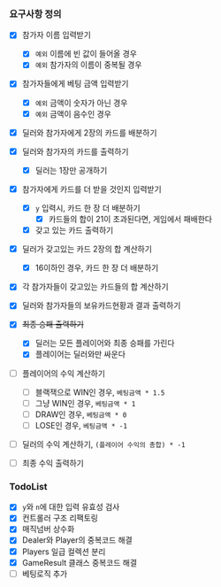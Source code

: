 ### 요구사항 정의
- [x] 참가자 이름 입력받기
  - [x] `예외` 이름에 빈 값이 들어올 경우
  - [x] `예외` 참가자의 이름이 중복될 경우
- [x] 참가자들에게 베팅 금액 입력받기
  - [x] `예외` 금액이 숫자가 아닌 경우
  - [x] `예외` 금액이 음수인 경우
- [x] 딜러와 참가자에게 2장의 카드를 배분하기
- [x] 딜러와 참가자의 카드를 출력하기
    - [x] 딜러는 1장만 공개하기
- [x] 참가자에게 카드를 더 받을 것인지 입력받기
    - [x] `y` 입력시, 카드 한 장 더 배분하기
        - [x] 카드들의 합이 21이 초과된다면, 게임에서 패배한다
    - [x] 갖고 있는 카드 출력하기
- [x] 딜러가 갖고있는 카드 2장의 합 계산하기
    - [x] 16이하인 경우, 카드 한 장 더 배분하기
- [x] 각 참가자들이 갖고있는 카드들의 합 계산하기
- [x] 딜러와 참가자들의 보유카드현황과 결과 출력하기
- [x] ~~최종 승패 출력하기~~ 
  - [x] 딜러는 모든 플레이어와 최종 승패를 가린다
  - [x] 플레이어는 딜러와만 싸운다
- [ ] 플레이어의 수익 계산하기
  - [ ] 블랙잭으로 WIN인 경우, `베팅금액 * 1.5`
  - [ ] 그냥 WIN인 경우, `베팅금액 * 1`
  - [ ] DRAW인 경우, `베팅금액 * 0`
  - [ ] LOSE인 경우, `베팅금액 * -1`
- [ ] 딜러의 수익 계산하기, `(플레이어 수익의 총합) * -1`
- [ ] 최종 수익 출력하기


### TodoList
- [x] `y`와 `n`에 대한 입력 유효성 검사
- [x] 컨트롤러 구조 리팩토링
- [x] 매직넘버 상수화
- [x] Dealer와 Player의 중복코드 해결
- [x] Players 일급 컬렉션 분리
- [x] GameResult 클래스 중복코드 해결
- [ ] 베팅로직 추가